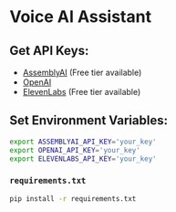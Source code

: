 # Voice AI Assistant

## Get API Keys:

- [AssemblyAI](https://www.assemblyai.com/) (Free tier available)
- [OpenAI](https://platform.openai.com/docs/overview)
- [ElevenLabs](https://elevenlabs.io/) (Free tier available)

## Set Environment Variables:

```sh
export ASSEMBLYAI_API_KEY='your_key'
export OPENAI_API_KEY='your_key'
export ELEVENLABS_API_KEY='your_key'
```

### `requirements.txt`  
```sh
pip install -r requirements.txt
```